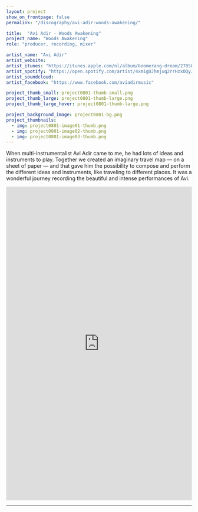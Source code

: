 ```yaml
---
layout: project
show_on_frontpage: false
permalink: "/discography/avi-adir-woods-awakening/"

title:  "Avi Adir - Woods Awakening"
project_name: "Woods Awakening"
role: "producer, recording, mixer"

artist_name: "Avi Adir"
artist_website:
artist_itunes: "https://itunes.apple.com/nl/album/boomerang-dream/278583976?l=en"
artist_spotify: "https://open.spotify.com/artist/4xm1gUJhmjuq2rrHzxOQyJ"
artist_soundcloud: 
artist_facebook: "https://www.facebook.com/aviadirmusic"

project_thumb_small: project0801-thumb-small.png
project_thumb_large: project0801-thumb-large.png
project_thumb_large_hover: project0801-thumb-large.png

project_background_image: project0801-bg.png
project_thumbnails:
  - img: project0801-image01-thumb.png
  - img: project0801-image02-thumb.png
  - img: project0801-image03-thumb.png
---
```


When multi-instrumentalist Avi Adir came to me, he had lots of ideas and instruments to play. Together we created an imaginary travel map — on a sheet of paper — and that gave him the possibility to compose and perform the different ideas and instruments, like traveling to different places. It was a wonderful journey recording the beautiful and intense performances of Avi.

<iframe style="border: 0; width: 100%; height: 850px;" src="https://bandcamp.com/EmbeddedPlayer/album=1604714139/size=large/bgcol=ffffff/linkcol=de270f/minimal=true/transparent=true/" seamless><a href="http://aviadir.bandcamp.com/album/boomerang-dream">Boomerang Dream by Avi Adir</a></iframe>

---